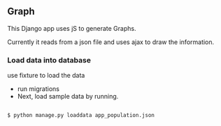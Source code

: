 ## Graph

This Django app uses jS to generate Graphs.


Currently it reads from a json file and uses ajax to draw the information.

### Load data into database
use fixture to load the data
- run migrations
- Next, load sample data by running.
```python

$ python manage.py loaddata app_population.json

```
